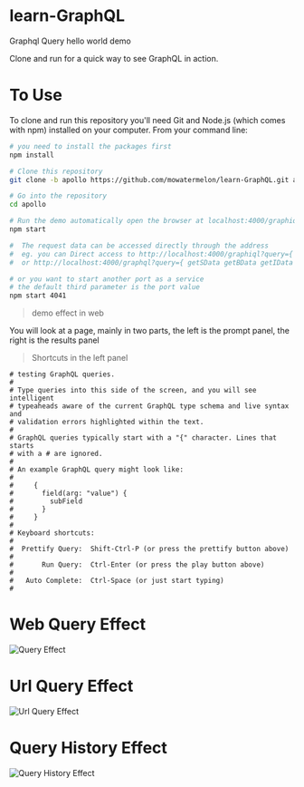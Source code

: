 # learn-GraphQL

Graphql Query hello world demo

Clone and run for a quick way to see GraphQL in action.

# To Use

To clone and run this repository you'll need Git and Node.js (which comes with npm) installed on your computer. From your command line:

```sh
# you need to install the packages first
npm install

# Clone this repository
git clone -b apollo https://github.com/mowatermelon/learn-GraphQL.git apollo

# Go into the repository
cd apollo

# Run the demo automatically open the browser at localhost:4000/graphiql
npm start

#  The request data can be accessed directly through the address
#  eg. you can Direct access to http://localhost:4000/graphiql?query={ getSData getBData getIData getFData }
#  or http://localhost:4000/graphql?query={ getSData getBData getIData getFData }

# or you want to start another port as a service
# the default third parameter is the port value
npm start 4041

```

> demo effect in web

You will look at a page, mainly in two parts, the left is the prompt panel, the right is the results panel

> Shortcuts in the left panel

```text
# testing GraphQL queries.
#
# Type queries into this side of the screen, and you will see intelligent
# typeaheads aware of the current GraphQL type schema and live syntax and
# validation errors highlighted within the text.
#
# GraphQL queries typically start with a "{" character. Lines that starts
# with a # are ignored.
#
# An example GraphQL query might look like:
#
#     {
#       field(arg: "value") {
#         subField
#       }
#     }
#
# Keyboard shortcuts:
#
#  Prettify Query:  Shift-Ctrl-P (or press the prettify button above)
#
#       Run Query:  Ctrl-Enter (or press the play button above)
#
#   Auto Complete:  Ctrl-Space (or just start typing)
#
```

# Web Query Effect

![Query Effect](https://user-images.githubusercontent.com/18508817/41192821-ac1543a0-6c36-11e8-9ec1-d28716751435.png)

# Url Query Effect

![Url Query Effect](https://user-images.githubusercontent.com/18508817/41192866-72fd9058-6c37-11e8-964a-36856fc86879.png)

# Query History Effect

![Query History Effect](https://user-images.githubusercontent.com/18508817/41192539-e28bcac6-6c31-11e8-808b-0b6666ec16ca.png)
